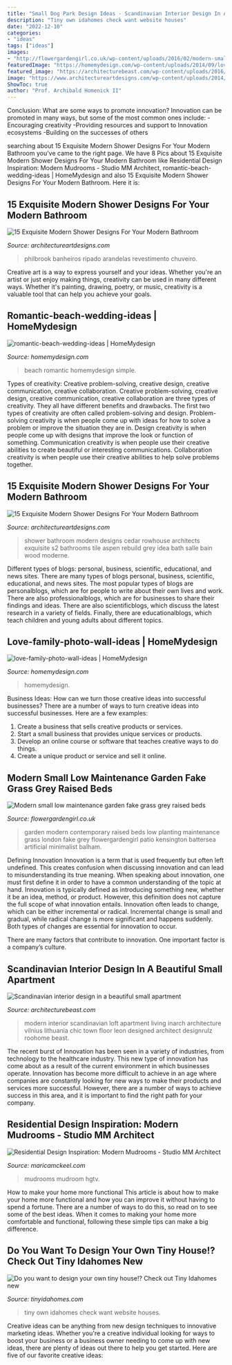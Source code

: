 ```yaml
---
title: "Small Dog Park Design Ideas - Scandinavian Interior Design In A Beautiful Small Apartment"
description: "Tiny own idahomes check want website houses"
date: "2022-12-10"
categories:
- "ideas"
tags: ["ideas"]
images:
- "http://flowergardengirl.co.uk/wp-content/uploads/2016/02/modern-small-low-maintenance-garden-fake-grass-grey-raised-beds-contemporary-planting-kensington-london-1024x576.jpg"
featuredImage: "https://homemydesign.com/wp-content/uploads/2014/09/love-family-photo-wall-ideas.jpg"
featured_image: "https://architecturebeast.com/wp-content/uploads/2016/03/Scandinavian-interior-design-in-a-beautiful-small-apartment-featured-on-Architecture-Beast-9.jpg"
image: "https://www.architectureartdesigns.com/wp-content/uploads/2014/09/15-Exquisite-Modern-Shower-Designs-For-Your-Modern-Bathroom-14.jpg"
ShowToc: true
author: "Prof. Archibald Homenick II"
---
```



Conclusion: What are some ways to promote innovation?
Innovation can be promoted in many ways, but some of the most common ones include: 
-Encouraging creativity 
-Providing resources and support to Innovation ecosystems 
-Building on the successes of others

	

		
searching about 15 Exquisite Modern Shower Designs For Your Modern Bathroom you've came to the right page. We have 8 Pics about 15 Exquisite Modern Shower Designs For Your Modern Bathroom like Residential Design Inspiration: Modern Mudrooms - Studio MM Architect, romantic-beach-wedding-ideas | HomeMydesign and also 15 Exquisite Modern Shower Designs For Your Modern Bathroom. Here it is:
		
    
## 15 Exquisite Modern Shower Designs For Your Modern Bathroom

<img loading=lazy src="https://www.architectureartdesigns.com/wp-content/uploads/2014/09/15-Exquisite-Modern-Shower-Designs-For-Your-Modern-Bathroom-14.jpg" onerror="this.onerror=null;this.src='https://tse2.mm.bing.net/th?id=OIP.-b5KFJwlzywO7BAAGPo7LwHaLJ&amp;pid=15.1';" alt="15 Exquisite Modern Shower Designs For Your Modern Bathroom">

_Source: architectureartdesigns.com_

>philbrook banheiros ripado arandelas revestimento chuveiro. 

	

Creative art is a way to express yourself and your ideas. Whether you're an artist or just enjoy making things, creativity can be used in many different ways. Whether it's painting, drawing, poetry, or music, creativity is a valuable tool that can help you achieve your goals.

    
## Romantic-beach-wedding-ideas | HomeMydesign

<img loading=lazy src="https://homemydesign.com/wp-content/uploads/2014/10/romantic-beach-wedding-ideas.jpg" onerror="this.onerror=null;this.src='https://tse1.mm.bing.net/th?id=OIP.zMBNnkSVjkkzSLaiiT243gHaLe&amp;pid=15.1';" alt="romantic-beach-wedding-ideas | HomeMydesign">

_Source: homemydesign.com_

>beach romantic homemydesign simple. 

	

Types of creativity: Creative problem-solving, creative design, creative communication, creative collaboration.
Creative problem-solving, creative design, creative communication, creative collaboration are three types of creativity. They all have different benefits and drawbacks. The first two types of creativity are often called problem-solving and design. Problem-solving creativity is when people come up with ideas for how to solve a problem or improve the situation they are in. Design creativity is when people come up with designs that improve the look or function of something. Communication creativity is when people use their creative abilities to create beautiful or interesting communications. Collaboration creativity is when people use their creative abilities to help solve problems together.

    
## 15 Exquisite Modern Shower Designs For Your Modern Bathroom

<img loading=lazy src="https://www.architectureartdesigns.com/wp-content/uploads/2014/09/15-Exquisite-Modern-Shower-Designs-For-Your-Modern-Bathroom-8-630x945.jpg" onerror="this.onerror=null;this.src='https://tse3.mm.bing.net/th?id=OIP.IU3qCgS-8vTRZRz58dLT2gHaLH&amp;pid=15.1';" alt="15 Exquisite Modern Shower Designs For Your Modern Bathroom">

_Source: architectureartdesigns.com_

>shower bathroom modern designs cedar rowhouse architects exquisite s2 bathrooms tile aspen rebuild grey idea bath salle bain wood moderne. 

	

Different types of blogs: personal, business, scientific, educational, and news sites.
There are many types of blogs personal, business, scientific, educational, and news sites. The most popular types of blogs are personalblogs, which are for people to write about their own lives and work. There are also professionalblogs, which are for businesses to share their findings and ideas. There are also scientificblogs, which discuss the latest research in a variety of fields. Finally, there are educationalblogs, which teach children and young adults about different topics.

    
## Love-family-photo-wall-ideas | HomeMydesign

<img loading=lazy src="https://homemydesign.com/wp-content/uploads/2014/09/love-family-photo-wall-ideas.jpg" onerror="this.onerror=null;this.src='https://tse1.mm.bing.net/th?id=OIP.7F_2FDEwa4PZiI0S2JaUbAHaLG&amp;pid=15.1';" alt="love-family-photo-wall-ideas | HomeMydesign">

_Source: homemydesign.com_

>homemydesign. 

	

Business Ideas: How can we turn those creative ideas into successful businesses?
There are a number of ways to turn creative ideas into successful businesses. Here are a few examples: 
1. Create a business that sells creative products or services.
2. Start a small business that provides unique services or products.
3. Develop an online course or software that teaches creative ways to do things. 
4. Create a unique product or service and sell it online.

    
## Modern Small Low Maintenance Garden Fake Grass Grey Raised Beds

<img loading=lazy src="http://flowergardengirl.co.uk/wp-content/uploads/2016/02/modern-small-low-maintenance-garden-fake-grass-grey-raised-beds-contemporary-planting-kensington-london-1024x576.jpg" onerror="this.onerror=null;this.src='https://tse3.mm.bing.net/th?id=OIP.CI8ME2xSnbcOB518R-SqqwHaEK&amp;pid=15.1';" alt="Modern small low maintenance garden fake grass grey raised beds">

_Source: flowergardengirl.co.uk_

>garden modern contemporary raised beds low planting maintenance grass london fake grey flowergardengirl patio kensington battersea artificial minimalist balham. 

	

Defining Innovation
Innovation is a term that is used frequently but often left undefined. This creates confusion when discussing innovation and can lead to misunderstanding its true meaning. When speaking about innovation, one must first define it in order to have a common understanding of the topic at hand.
Innovation is typically defined as introducing something new, whether it be an idea, method, or product. However, this definition does not capture the full scope of what innovation entails. Innovation often leads to change, which can be either incremental or radical. Incremental change is small and gradual, while radical change is more significant and happens suddenly. Both types of changes are essential for innovation to occur.

There are many factors that contribute to innovation. One important factor is a company’s culture.

    
## Scandinavian Interior Design In A Beautiful Small Apartment

<img loading=lazy src="https://architecturebeast.com/wp-content/uploads/2016/03/Scandinavian-interior-design-in-a-beautiful-small-apartment-featured-on-Architecture-Beast-9.jpg" onerror="this.onerror=null;this.src='https://tse3.mm.bing.net/th?id=OIP.xsok_eVcPvsEHd5QnvGYQgHaLH&amp;pid=15.1';" alt="Scandinavian interior design in a beautiful small apartment">

_Source: architecturebeast.com_

>modern interior scandinavian loft apartment living inarch architecture vilnius lithuania chic town floor leon designed architect designrulz roohome beast. 

	

The recent burst of Innovation has been seen in a variety of industries, from technology to the healthcare industry. This new type of innovation has come about as a result of the current environment in which businesses operate. Innovation has become more difficult to achieve in an age where companies are constantly looking for new ways to make their products and services more successful. However, there are a number of ways to achieve success in this area, and it is important to find the right path for your company.

    
## Residential Design Inspiration: Modern Mudrooms - Studio MM Architect

<img loading=lazy src="https://maricamckeel.com/wp-content/uploads/2016/10/01_Crystal-Kitchen-Center-traditional-mudroom-entryway_s3x4.jpg.rend_.hgtvcom.966.1288.jpeg" onerror="this.onerror=null;this.src='https://tse3.mm.bing.net/th?id=OIP.B0s1cIAY7ePsNks2GgHh8QHaJ4&amp;pid=15.1';" alt="Residential Design Inspiration: Modern Mudrooms - Studio MM Architect">

_Source: maricamckeel.com_

>mudrooms mudroom hgtv. 

	

How to make your home more functional
This article is about how to make your home more functional and how you can improve it without having to spend a fortune. There are a number of ways to do this, so read on to see some of the best ideas. When it comes to making your home more comfortable and functional, following these simple tips can make a big difference.

    
## Do You Want To Design Your Own Tiny House!? Check Out Tiny Idahomes New

<img loading=lazy src="http://tinyidahomes.com/blog/wp-content/uploads/2017/04/DSCN0236-e1492709988430.jpg" onerror="this.onerror=null;this.src='https://tse4.mm.bing.net/th?id=OIP.MwV3KHo8nZvsgEZFfBQOegHaJ4&amp;pid=15.1';" alt="Do you want to design your own tiny house!? Check out Tiny Idahomes new">

_Source: tinyidahomes.com_

>tiny own idahomes check want website houses. 

	

Creative ideas can be anything from new design techniques to innovative marketing ideas. Whether you're a creative individual looking for ways to boost your business or a business owner needing to come up with new ideas, there are plenty of ideas out there to help you get started. Here are five of our favorite creative ideas: 

